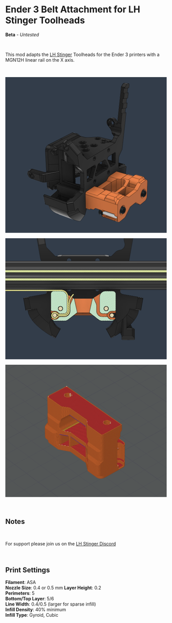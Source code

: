 # Ender 3 Belt Attachment for LH Stinger Toolheads 

**Beta** - *Untested*

<br>

This mod adapts the [LH Stinger](https://github.com/lhndo/LH-Stinger) Toolheads for the Ender 3 printers with a MGN12H linear rail on the X axis. 

<br>

![](Images/xview.png)    

![](Images/xcut.png)    

![](Images/xslice.png)   

<br>

## Notes

<br>

For support please join us on the [LH Stinger Discord](https://discord.gg/EzssCfnEDS)

<br>

## Print Settings

**Filament**: ASA  
**Nozzle Size**: 0.4 or 0.5 mm 
**Layer Height**: 0.2  
**Perimeters**: 5  
**Bottom/Top Layer**: 5/6  
**Line Width**: 0.4/0.5 (larger for sparse infill)  
**Infill Density**: 40% minimum  
**Infill Type**: Gyroid, Cubic
